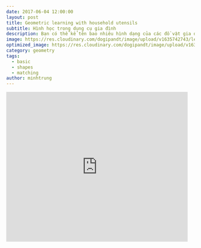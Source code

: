 ```yaml
---
date: 2017-06-04 12:00:00
layout: post
title: Geometric learning with household utensils
subtitle: Hình học trong dụng cụ gia đình
description: Bạn có thể kể tên bao nhiêu hình dạng của các đồ vật gia dụng?
image: https://res.cloudinary.com/dogipandt/image/upload/v1635742743/learn-geometry-with-househole-articles_rk5vgq.png
optimized_image: https://res.cloudinary.com/dogipandt/image/upload/v1635742743/learn-geometry-with-househole-articles_rk5vgq.png
category: geometry
tags:
  - basic
  - shapes
  - matching
author: minhtrung
---
```


<iframe src="https://scratch.mit.edu/projects/566387030/embed" allowtransparency="true" width="485" height="402" frameborder="0" scrolling="no" allowfullscreen></iframe>